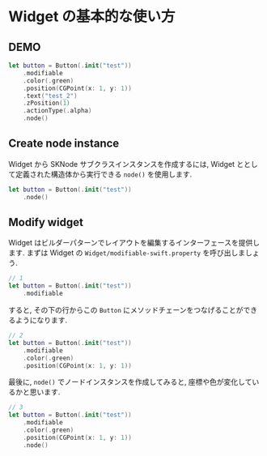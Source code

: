 # Widget の基本的な使い方

## DEMO

```swift
let button = Button(.init("test"))
    .modifiable
    .color(.green)
    .position(CGPoint(x: 1, y: 1))
    .text("test_2")
    .zPosition(1)
    .actionType(.alpha)
    .node()
```

## Create node instance

Widget から SKNode サブクラスインスタンスを作成するには, Widget ととして定義された構造体から実行できる `node()` を使用します.

```swift
let button = Button(.init("test"))
    .node()
```

## Modify widget

Widget はビルダーパターンでレイアウトを編集するインターフェースを提供します. まずは Widget の ``Widget/modifiable-swift.property`` を呼び出しましょう.

```swift
// 1
let button = Button(.init("test"))
    .modifiable
```

すると, その下の行からこの `Button` にメソッドチェーンをつなげることができるようになります.

```swift
// 2
let button = Button(.init("test"))
    .modifiable
    .color(.green)
    .position(CGPoint(x: 1, y: 1))
```

最後に, `node()` でノードインスタンスを作成してみると, 座標や色が変化しているかと思います.

```swift
// 3
let button = Button(.init("test"))
    .modifiable
    .color(.green)
    .position(CGPoint(x: 1, y: 1))
    .node()
```
